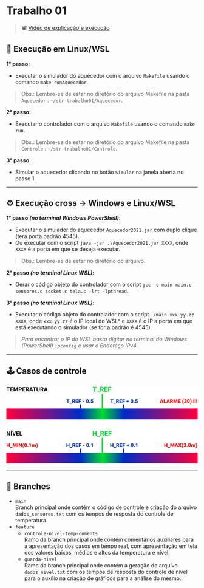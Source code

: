 # Trabalho 01

> 📽️ [Vídeo de explicação e execução](https://youtu.be/FqttpVWbCY0)

## 🐧 Execução em Linux/WSL 
**1° passo:**
- Executar o simulador do aquecedor com o arquivo `Makefile` usando o comando `make runAquecedor`.
> Obs.: Lembre-se de estar no diretório do arquivo Makefile na pasta `Aquecedor` : `~/str-trabalho01/Aquecedor`.

**2° passo:**
- Executar o controlador com o arquivo `Makefile` usando o comando `make run`.
> Obs.: Lembre-se de estar no diretório do arquivo Makefile na pasta `Controle` : `~/str-trabalho01/Controle`.

**3° passo:**
- Simular o aquecedor clicando no botão `Simular` na janela aberta no passo 1.

----

## ⚙️ Execução cross -> Windows e Linux/WSL
**1° passo *(no terminal Windows PowerShell)*:**
- Executar o simulador do aquecedor `Aquecedor2021.jar` com duplo clique (terá porta padrão 4545).
- Ou executar com o script `java -jar .\Aquecedor2021.jar XXXX`, onde `XXXX` é a porta em que se deseja executar.
> Obs.: Lembre-se de estar no diretório do arquivo.

**2° passo *(no terminal Linux WSL)*:**
- Gerar o código objeto do controlador com o script `gcc -o main main.c sensores.c socket.c tela.c -lrt -lpthread`.

**3° passo *(no terminal Linux WSL)*:**
- Executar o código objeto do controlador com o script `./main xxx.yy.zz XXXX`, onde `xxx.yy.zz` é o IP local do WSL* e `XXXX` é o IP a porta em que está executando o simulador (se for a padrão é 4545).

> *Para encontrar o IP do WSL basta digitar no terminal do Windows (PowerShell) `ipconfig` e usar o Endereço IPv4.*

---

## 🕹️ Casos de controle
<div align="center">
  <img src="Controle/var_ref.png" alt="Variáveis referência" width="750px">
</div>

----
## 🔗 Branches

- `main`</br>
  Branch principal onde contém o código de controle e criação do arquivo `dados_sensores.txt` com os tempos de resposta do controle de temperatura.
- `feature`
  - `controle-nivel-temp-coments`</br>
    Ramo da branch principal onde contém comentários auxiliares para a apresentação dos casos em tempo real, com apresentação em tela dos valores baixos, médios e altos da temperatura e nível.
  - `guarda-nivel`</br>
    Ramo da branch principal onde contém a geração do arquivo `dados_nivel.txt` com os tempos de resposta do controle de nível para o auxílio na criação de gráficos para a análise do mesmo.
